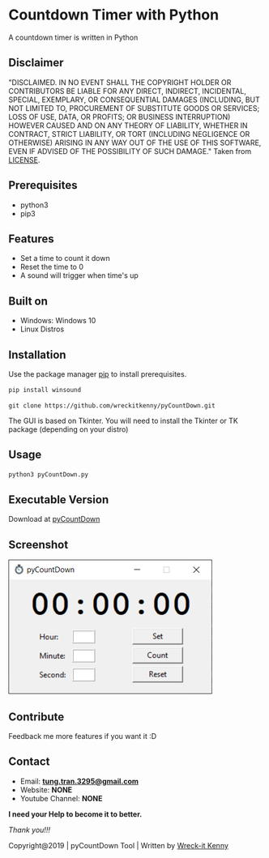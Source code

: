 # Countdown Timer with Python
A countdown timer is written in Python

## Disclaimer
"DISCLAIMED. IN NO EVENT SHALL THE COPYRIGHT HOLDER OR CONTRIBUTORS BE LIABLE
FOR ANY DIRECT, INDIRECT, INCIDENTAL, SPECIAL, EXEMPLARY, OR CONSEQUENTIAL
DAMAGES (INCLUDING, BUT NOT LIMITED TO, PROCUREMENT OF SUBSTITUTE GOODS OR
SERVICES; LOSS OF USE, DATA, OR PROFITS; OR BUSINESS INTERRUPTION) HOWEVER
CAUSED AND ON ANY THEORY OF LIABILITY, WHETHER IN CONTRACT, STRICT LIABILITY,
OR TORT (INCLUDING NEGLIGENCE OR OTHERWISE) ARISING IN ANY WAY OUT OF THE USE
OF THIS SOFTWARE, EVEN IF ADVISED OF THE POSSIBILITY OF SUCH DAMAGE." Taken from [LICENSE](LICENSE).

## Prerequisites
* python3
* pip3

## Features 
- Set a time to count it down
- Reset the time to 0
- A sound will trigger when time's up

## Built on
+ Windows: Windows 10
+ Linux Distros

## Installation
Use the package manager [pip](https://pip.pypa.io/en/stable/) to install prerequisites.

```powershell
pip install winsound 
```
```
git clone https://github.com/wreckitkenny/pyCountDown.git
```
The GUI is based on Tkinter. You will need to install the Tkinter or TK package (depending on your distro)


## Usage
```python
python3 pyCountDown.py
```
## Executable Version
Download at [pyCountDown](https://1drv.ms/u/s!Ak-6XXP40tnxhEcrqIgopq98bgVw?e=8gH2SE)

## Screenshot
![Shot](https://github.com/wreckitkenny/pyCountDown/blob/master/Screenshot/Screenshot.png)

## Contribute
Feedback me more features if you want it :D

## Contact
- Email: **tung.tran.3295@gmail.com**
- Website: **NONE**
- Youtube Channel: **NONE**

**I need your Help to become it to better.** 

*Thank you!!!*

Copyright@2019 | pyCountDown Tool | Written by [Wreck-it Kenny](https://github.com/wreckitkenny)
